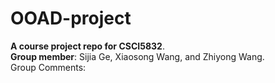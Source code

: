 # OOAD-project
**A course project repo for CSCI5832**. <br>
**Group member**: Sijia Ge, Xiaosong Wang, and Zhiyong Wang.<br>
Group Comments:
